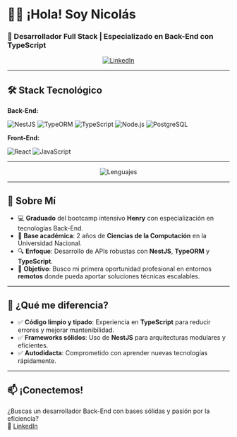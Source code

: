 # 👨‍💻 ¡Hola! Soy Nicolás  
### **🚀 Desarrollador Full Stack | Especializado en Back-End con TypeScript**  

<p align="center">
  <a href="https://www.linkedin.com/in/nicolasambas/">
    <img src="https://img.shields.io/badge/LinkedIn-0077B5?style=for-the-badge&logo=linkedin&logoColor=white" alt="LinkedIn"/>
  </a>
</p>

---

## **🛠 Stack Tecnológico**  
**Back-End:**  
<div align="left">
  <img src="https://img.shields.io/badge/NestJS-E0234E?style=for-the-badge&logo=nestjs&logoColor=white" alt="NestJS"/>
  <img src="https://img.shields.io/badge/TypeORM-262627?style=for-the-badge&logo=typeorm&logoColor=white" alt="TypeORM"/>
  <img src="https://img.shields.io/badge/TypeScript-3178C6?style=for-the-badge&logo=typescript&logoColor=white" alt="TypeScript"/>
  <img src="https://img.shields.io/badge/Node.js-339933?style=for-the-badge&logo=nodedotjs&logoColor=white" alt="Node.js"/>
  <img src="https://img.shields.io/badge/PostgreSQL-4169E1?style=for-the-badge&logo=postgresql&logoColor=white" alt="PostgreSQL"/>
</div>

**Front-End:**  
<div align="left">
  <img src="https://img.shields.io/badge/React-61DAFB?style=for-the-badge&logo=react&logoColor=black" alt="React"/>
  <img src="https://img.shields.io/badge/JavaScript-F7DF1E?style=for-the-badge&logo=javascript&logoColor=black" alt="JavaScript"/>
</div>

---

<div align="center">
  <img src="https://github-readme-stats.vercel.app/api/top-langs/?username=Ambas98&layout=compact&theme=radical" alt="Lenguajes"/>
</div>

---

## **📌 Sobre Mí**  
- 💻 **Graduado** del bootcamp intensivo **Henry** con especialización en tecnologías Back-End.  
- 🧠 **Base académica**: 2 años de **Ciencias de la Computación** en la Universidad Nacional.  
- 🔍 **Enfoque**: Desarrollo de APIs robustas con **NestJS**, **TypeORM** y **TypeScript**.  
- 🌱 **Objetivo**: Busco mi primera oportunidad profesional en entornos **remotos** donde pueda aportar soluciones técnicas escalables.  

---

## **🌟 ¿Qué me diferencia?**  
- ✅ **Código limpio y tipado**: Experiencia en **TypeScript** para reducir errores y mejorar mantenibilidad.  
- ✅ **Frameworks sólidos**: Uso de **NestJS** para arquitecturas modulares y eficientes.  
- ✅ **Autodidacta**: Comprometido con aprender nuevas tecnologías rápidamente.  

---

## **📫 ¡Conectemos!**  
¿Buscas un desarrollador Back-End con bases sólidas y pasión por la eficiencia?  
🔗 [LinkedIn](https://www.linkedin.com/in/nicolasambas/)

